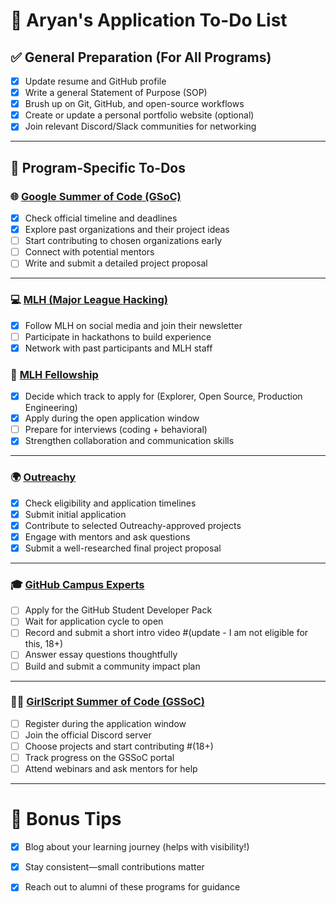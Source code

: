 # 🧠 Aryan's Application To-Do List

## ✅ General Preparation (For All Programs)
- [x] Update resume and GitHub profile
- [x] Write a general Statement of Purpose (SOP)
- [x] Brush up on Git, GitHub, and open-source workflows
- [x] Create or update a personal portfolio website (optional)
- [x] Join relevant Discord/Slack communities for networking

---

## 🎯 Program-Specific To-Dos

### 🌐 [Google Summer of Code (GSoC)](https://summerofcode.withgoogle.com/)
- [x] Check official timeline and deadlines
- [x] Explore past organizations and their project ideas
- [ ] Start contributing to chosen organizations early
- [ ] Connect with potential mentors
- [ ] Write and submit a detailed project proposal

---

### 💻 [MLH (Major League Hacking)](https://mlh.io/)
- [x] Follow MLH on social media and join their newsletter
- [ ] Participate in hackathons to build experience
- [x] Network with past participants and MLH staff

### 🚀 [MLH Fellowship](https://fellowship.mlh.io/)
- [x] Decide which track to apply for (Explorer, Open Source, Production Engineering)
- [x] Apply during the open application window
- [ ] Prepare for interviews (coding + behavioral)
- [x] Strengthen collaboration and communication skills

---

### 🌍 [Outreachy](https://www.outreachy.org/)
- [x] Check eligibility and application timelines
- [x] Submit initial application
- [x] Contribute to selected Outreachy-approved projects
- [x] Engage with mentors and ask questions
- [x] Submit a well-researched final project proposal

---

### 🎓 [GitHub Campus Experts](https://education.github.com/campus_experts)
- [ ] Apply for the GitHub Student Developer Pack
- [ ] Wait for application cycle to open
- [ ] Record and submit a short intro video     #(update - I am not eligible for this, 18+)
- [ ] Answer essay questions thoughtfully
- [ ] Build and submit a community impact plan

---

### 👩‍💻 [GirlScript Summer of Code (GSSoC)](https://gssoc.girlscript.tech/)
- [ ] Register during the application window
- [ ] Join the official Discord server
- [ ] Choose projects and start contributing      #(18+)
- [ ] Track progress on the GSSoC portal
- [ ] Attend webinars and ask mentors for help

---

# 📝 Bonus Tips
- [x] Blog about your learning journey (helps with visibility!)
- [x] Stay consistent—small contributions matter
- [x] Reach out to alumni of these programs for guidance

